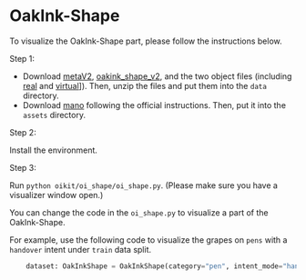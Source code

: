 # OakInk-Shape

To visualize the OakInk-Shape part, please follow the instructions below.

Step 1:

* Download [metaV2](https://www.dropbox.com/s/uh7o95lx0qbp05r/metaV2.zip?dl=0), [oakink_shape_v2](https://www.dropbox.com/s/swqintyk2g64bed/oakink_shape_v2.zip?dl=0), and the two object files (including [real](https://www.dropbox.com/s/sq38cjn4finrt2q/OakInkObjectsV2.zip?dl=0) and [virtual](https://www.dropbox.com/s/1zgy6zjk33s5q6y/OakInkVirtualObjectsV2.zip?dl=0)]). Then, unzip the files and put them into the `data` directory.
* Download [mano](https://mano.is.tue.mpg.de) following the official instructions. Then, put it into the `assets` directory.

Step 2:

Install the environment.

Step 3:

Run `python oikit/oi_shape/oi_shape.py`. (Please make sure you have a visualizer window open.)

You can change the code in the `oi_shape.py` to visualize a part of the OakInk-Shape.

For example, use the following code to visualize the grapes on `pens` with a `handover` intent under `train` data split.

```python
    dataset: OakInkShape = OakInkShape(category="pen", intent_mode="handover", data_split="train")
```